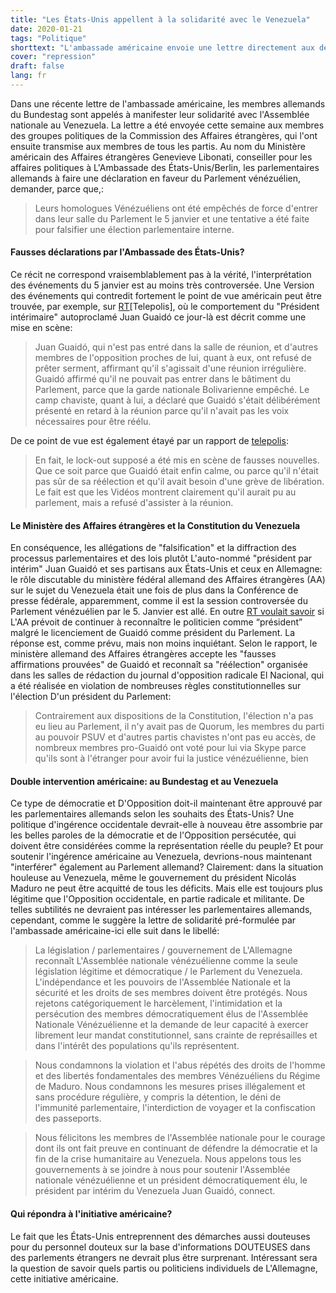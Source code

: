 ```yaml
---
title: "Les États-Unis appellent à la solidarité avec le Venezuela"
date: 2020-01-21
tags: "Politique"
shorttext: "L'ambassade américaine envoie une lettre directement aux députés allemands pour attaquer le gouvernement du Venezuela."
cover: "repression"
draft: false
lang: fr
---
```


Dans une récente lettre de l'ambassade américaine, les membres allemands du Bundestag sont appelés à manifester leur solidarité avec l'Assemblée nationale au Venezuela. La lettre a été envoyée cette semaine aux membres des groupes politiques de la Commission des Affaires étrangères, qui l'ont ensuite transmise aux membres de tous les partis. Au nom du Ministère américain des Affaires étrangères Genevieve Libonati, conseiller pour les affaires politiques à L'Ambassade des États-Unis/Berlin, les parlementaires allemands à faire une déclaration en faveur du Parlement vénézuélien, demander, parce que,:

> Leurs homologues Vénézuéliens ont été empêchés de force d'entrer dans leur salle du Parlement le 5 janvier et une tentative a été faite pour falsifier une élection parlementaire interne.

#### Fausses déclarations par l'Ambassade des États-Unis?

Ce récit ne correspond vraisemblablement pas à la vérité, l'interprétation des événements du 5 janvier est au moins très controversée.  Une Version des événements qui contredit fortement le point de vue américain peut être trouvée, par exemple, sur [RT](https://deutsch.rt.com/amerika/96433-venezuela-wahlt-neuen-parlamentsprasidenten-juan-guaido-ohne-basis/ "Selbst ernannter 'Präsident' Juan Guaidó als Parlamentspräsident von Venezuela abgewählt")[Telepolis], où le comportement du "Président intérimaire" autoproclamé Juan Guaidó ce jour-là est décrit comme une mise en scène:

> Juan Guaidó, qui n'est pas entré dans la salle de réunion, et d'autres membres de l'opposition proches de lui, quant à eux, ont refusé de prêter serment, affirmant qu'il s'agissait d'une réunion irrégulière. Guaidó affirmé qu'il ne pouvait pas entrer dans le bâtiment du Parlement, parce que la garde nationale Bolivarienne empêché. Le camp chaviste, quant à lui, a déclaré que Guaidó s'était délibérément présenté en retard à la réunion parce qu'il n'avait pas les voix nécessaires pour être réélu.

De ce point de vue est également étayé par un rapport de [telepolis](https://www.heise.de/tp/features/Venezuelas-Problempraesident-4633644.html "Venezuelas Problempräsident"):

> En fait, le lock-out supposé a été mis en scène de fausses nouvelles. Que ce soit parce que Guaidó était enfin calme, ou parce qu'il n'était pas sûr de sa réélection et qu'il avait besoin d'une grève de libération. Le fait est que les Vidéos montrent clairement qu'il aurait pu au parlement, mais a refusé d'assister à la réunion.

#### Le Ministère des Affaires étrangères et la Constitution du Venezuela

En conséquence, les allégations de "falsification" et la diffraction des processus parlementaires et des lois plutôt L'auto-nommé "président par intérim" Juan Guaidó et ses partisans aux États-Unis et ceux en Allemagne: le rôle discutable du ministère fédéral allemand des Affaires étrangères (AA) sur le sujet du Venezuela était une fois de plus dans la Conférence de presse fédérale, apparemment, comme il est la session controversée du Parlement vénézuélien par le 5. Janvier est allé. En outre [RT voulait savoir](https://deutsch.rt.com/amerika/96499-auswartiges-amt-betatigt-sich-als-sprachrohr-guaido-venezuela/ "Auswärtiges Amt betätigt sich als Propaganda-Sprachrohr für Guaidó: 'Maduro-Regime hat versucht ...'") si L'AA prévoit de continuer à reconnaître le politicien comme “président” malgré le licenciement de Guaidó comme président du Parlement. La réponse est, comme prévu, mais non moins inquiétant. Selon le rapport, le ministère allemand des Affaires étrangères accepte les "fausses affirmations prouvées" de Guaidó et reconnaît sa "réélection" organisée dans les salles de rédaction du journal d'opposition radicale El Nacional, qui a été réalisée en violation de nombreuses règles constitutionnelles sur l'élection D'un président du Parlement:

> Contrairement aux dispositions de la Constitution, l'élection n'a pas eu lieu au Parlement, il n'y avait pas de Quorum, les membres du parti au pouvoir PSUV et d'autres partis chavistes n'ont pas eu accès, de nombreux membres pro-Guaidó ont voté pour lui via Skype parce qu'ils sont à l'étranger pour avoir fui la justice vénézuélienne, bien

#### Double intervention américaine: au Bundestag et au Venezuela

Ce type de démocratie et D'Opposition doit-il maintenant être approuvé par les parlementaires allemands selon les souhaits des États-Unis? Une politique d'ingérence occidentale devrait-elle à nouveau être assombrie par les belles paroles de la démocratie et de l'Opposition persécutée, qui doivent être considérées comme la représentation réelle du peuple? Et pour soutenir l'ingérence américaine au Venezuela, devrions-nous maintenant "interférer" également au Parlement allemand? Clairement: dans la situation houleuse au Venezuela, même le gouvernement du président Nicolás Maduro ne peut être acquitté de tous les déficits. Mais elle est toujours plus légitime que l'Opposition occidentale, en partie radicale et militante. De telles subtilités ne devraient pas intéresser les parlementaires allemands, cependant, comme le suggère la lettre de solidarité pré-formulée par l'ambassade américaine-ici elle suit dans le libellé:

> La législation / parlementaires / gouvernement de L'Allemagne reconnaît L'Assemblée nationale vénézuélienne comme la seule législation légitime et démocratique / le Parlement du Venezuela. L'indépendance et les pouvoirs de l'Assemblée Nationale et la sécurité et les droits de ses membres doivent être protégés. Nous rejetons catégoriquement le harcèlement, l'intimidation et la persécution des membres démocratiquement élus de l'Assemblée Nationale Vénézuélienne et la demande de leur capacité à exercer librement leur mandat constitutionnel, sans crainte de représailles et dans l'intérêt des populations qu'ils représentent.

> Nous condamnons la violation et l'abus répétés des droits de l'homme et des libertés fondamentales des membres Vénézuéliens du Régime de Maduro. Nous condamnons les mesures prises illégalement et sans procédure régulière, y compris la détention, le déni de l'immunité parlementaire, l'interdiction de voyager et la confiscation des passeports.

> Nous félicitons les membres de l'Assemblée nationale pour le courage dont ils ont fait preuve en continuant de défendre la démocratie et la fin de la crise humanitaire au Venezuela. Nous appelons tous les gouvernements à se joindre à nous pour soutenir l'Assemblée nationale vénézuélienne et un président démocratiquement élu, le président par intérim du Venezuela Juan Guaidó, connect.

#### Qui répondra à l'initiative américaine?

Le fait que les États-Unis entreprennent des démarches aussi douteuses pour du personnel douteux sur la base d'informations DOUTEUSES dans des parlements étrangers ne devrait plus être surprenant. Intéressant sera la question de savoir quels partis ou politiciens individuels de L'Allemagne, cette initiative américaine.
